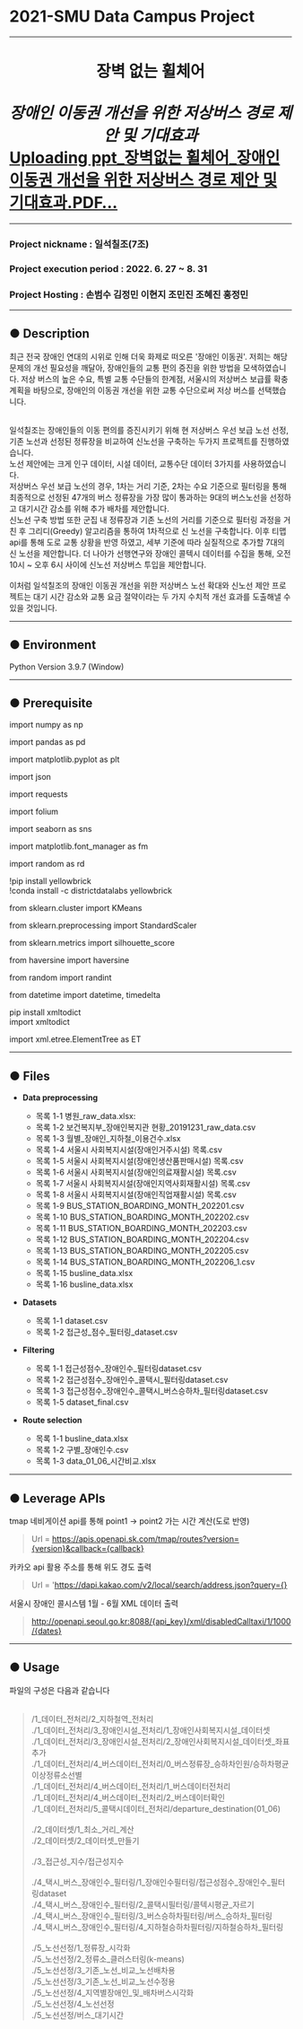 # 2021-SMU Data Campus Project

---
# <center>장벽 없는 휠체어<br><br> *장애인 이동권 개선을 위한 저상버스 경로 제안 및 기대효과*</center> [Uploading ppt_장벽없는 휠체어_장애인 이동권 개선을 위한 저상버스 경로 제안 및 기대효과.PDF…]()

---
### Project nickname : 일석칠조(7조)
### Project execution period : 2022. 6. 27 ~ 8. 31
### Project Hosting : 손범수 김정민 이현지 조민진 조혜진 홍정민
---

## ● Description

최근 전국 장애인 연대의 시위로 인해 더욱 화제로 떠오른 '장애인 이동권'. 저희는 해당 문제의 개선 필요성을 깨달아, 장애인들의 교통 편의 증진을 위한 방법을 모색하였습니다. 
저상 버스의 높은 수요, 특별 교통 수단들의 한계점, 서울시의 저상버스 보급률 확충 계획을 바탕으로, 장애인의 이동권 개선을 위한 교통 수단으로써 저상 버스를 선택했습니다.<br><br>

일석칠조는 장애인들의 이동 편의를 증진시키기 위해 현 저상버스 우선 보급 노선 선정, 기존 노선과 선정된 정류장을 비교하여 신노선을 구축하는 두가지 프로젝트를 진행하였습니다.<br>
노선 제안에는 크게 인구 데이터, 시설 데이터, 교통수단 데이터 3가지를 사용하였습니다.<br>
저상버스 우선 보급 노선의 경우, 1차는 거리 기준, 2차는 수요 기준으로 필터링을 통해 최종적으로 선정된 47개의 버스 정류장을 가장 많이 통과하는 9대의 버스노선을 선정하고 대기시간 감소를 위해 추가 배차를 제안합니다.<br>
신노선 구축 방법 또한 군집 내 정류장과 기존 노선의 거리를 기준으로 필터링 과정을 거친 후 그리디(Greedy) 알고리즘을 통하여 1차적으로 신 노선을 구축합니다. 이후 티맵 api를 통해 도로 교통 상황을 반영 하였고, 세부 기준에 따라 실질적으로 추가할 7대의 신 노선을 제안합니다. 더 나아가 선행연구와 장애인 콜텍시 데이터를 수집을 통해, 오전10시 ~ 오후 6시 사이에 신노선 저상버스 투입을 제안합니다.<br><br>
이처럼 일석칠조의 장애인 이동권 개선을 위한 저상버스 노선 확대와 신노선 제안 프로젝트는 대기 시간 감소와 교통 요금 절약이라는 두 가지 수치적 개선 효과를 도출해낼 수 있을 것입니다.

---

## ● Environment

Python Version 3.9.7 (Window)

---

## ● Prerequisite

import numpy as np

import pandas as pd
 
import matplotlib.pyplot as plt

import json

import requests

import folium

import seaborn as sns

import matplotlib.font_manager as fm

import random as rd

!pip install yellowbrick <br>
!conda install -c districtdatalabs yellowbrick

from sklearn.cluster import KMeans

from sklearn.preprocessing import StandardScaler

from sklearn.metrics import silhouette_score

from haversine import haversine

from random import randint

from datetime import datetime, timedelta

pip install xmltodict<br>
import xmltodict

import xml.etree.ElementTree as ET

---

## ● Files
* **Data preprocessing** <br> 

   * 목록 1-1 병원_raw_data.xlsx: 
   * 목록 1-2 보건복지부_장애인복지관 현황_20191231_raw_data.csv
   * 목록 1-3 월별_장애인_지하철_이용건수.xlsx
   * 목록 1-4 서울시 사회복지시설(장애인거주시설) 목록.csv
   * 목록 1-5 서울시 사회복지시설(장애인생산품판매시설) 목록.csv
   * 목록 1-6 서울시 사회복지시설(장애인의료재활시설) 목록.csv
   * 목록 1-7 서울시 사회복지시설(장애인지역사회재활시설) 목록.csv
   * 목록 1-8 서울시 사회복지시설(장애인직업재활시설) 목록.csv
   * 목록 1-9 BUS_STATION_BOARDING_MONTH_202201.csv
   * 목록 1-10 BUS_STATION_BOARDING_MONTH_202202.csv
   * 목록 1-11 BUS_STATION_BOARDING_MONTH_202203.csv
   * 목록 1-12 BUS_STATION_BOARDING_MONTH_202204.csv
   * 목록 1-13 BUS_STATION_BOARDING_MONTH_202205.csv
   * 목록 1-14 BUS_STATION_BOARDING_MONTH_202206_1.csv
   * 목록 1-15 busline_data.xlsx
   * 목록 1-16 busline_data.xlsx
* **Datasets**
   * 목록 1-1 dataset.csv
   * 목록 1-2 접근성_점수_필터링_dataset.csv
      
 * **Filtering**
    * 목록 1-1 접근성점수_장애인수_필터링dataset.csv
    * 목록 1-2 접근성점수_장애인수_콜택시_필터링dataset.csv
    * 목록 1-3 접근성점수_장애인수_콜택시_버스승하차_필터링dataset.csv
    * 목록 1-5 dataset_final.csv
 * **Route selection**
    * 목록 1-1 busline_data.xlsx
    * 목록 1-2 구별_장애인수.csv
    * 목록 1-3 data_01_06_시간비교.xlsx

---

## ● Leverage APIs
tmap 네비게이션 api를 통해 point1 -> point2 가는 시간 계산(도로 반영)<br>
>Url = https://apis.openapi.sk.com/tmap/routes?version={version}&callback={callback}

카카오 api 활용 주소를 통해 위도 경도 출력<br>
>Url = 'https://dapi.kakao.com/v2/local/search/address.json?query={}

서울시 장애인 콜시스템 1월 - 6월 XML 데이터 출력
>http://openapi.seoul.go.kr:8088/{api_key}/xml/disabledCalltaxi/1/1000/{dates}

---


## ● Usage
파일의 구성은 다음과 같습니다<br><br>

>/1_데이터_전처리/2_지하철역_전처리<br>
./1_데이터_전처리/3_장애인시설_전처리/1_장애인사회복지시설_데이터셋<br>
./1_데이터_전처리/3_장애인시설_전처리/2_장애인사회복지시설_데이터셋_좌표추가<br>
./1_데이터_전처리/4_버스데이터_전처리/0_버스정류장_승하차인원/승하차평균이상정류소선별<br>
./1_데이터_전처리/4_버스데이터_전처리/1_버스데이터전처리<br>
./1_데이터_전처리/4_버스데이터_전처리/2_버스데이터확인<br>
./1_데이터_전처리/5_콜택시데이터_전처리/departure_destination(01_06)<br><br>
./2_데이터셋/1_최소_거리_계산<br>
./2_데이터셋/2_데이터셋_만들기<br><br>
./3_접근성_지수/접근성지수<br><br>
./4_택시_버스_장애인수_필터링/1_장애인수필터링/접근성점수_장애인수_필터링dataset<br>
./4_택시_버스_장애인수_필터링/2_콜택시필터링/콜텍시평균_자르기<br>
./4_택시_버스_장애인수_필터링/3_버스승하차필터링/버스_승하차_필터링<br>
./4_택시_버스_장애인수_필터링/4_지하철승하차필터링/지하철승하차_필터링<br><br>
./5_노선선정/1_정류장_시각화<br>
./5_노선선정/2_정류소_클러스터링(k-means)<br>
./5_노선선정/3_기존_노선_비교_노선배차용<br>
./5_노선선정/3_기존_노선_비교_노선수정용<br>
./5_노선선정/4_지역별장애인_및_배차버스시각화<br>
./5_노선선정/4_노선선정<br>
./5_노선선정/버스_대기시간<br>
